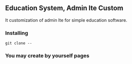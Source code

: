 ## Education System, Admin lte Custom

It customization of admin lte for simple education software.

### Installing
```
git clone --
```
### You may create by yourself pages
